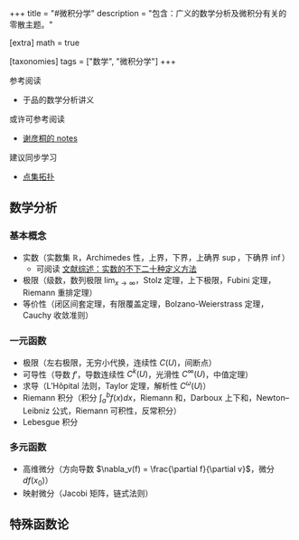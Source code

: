 +++
title = "#微积分学"
description = "包含：广义的数学分析及微积分有关的零散主题。"

[extra]
math = true

[taxonomies]
tags = ["数学", "微积分学"]
+++

参考阅读
* 于品的数学分析讲义

或许可参考阅读
* [谢彦桐的 notes](https://darkoxie.github.io/)

建议同步学习
* [点集拓扑](/_misc/topology/)

## 数学分析
### 基本概念
- 实数（实数集 $\mathbb{R}$，Archimedes 性，上界，下界，上确界 $\sup$，下确界 $\inf$）
	- 可阅读 [文献综述：实数的不下二十种定义方法](https://projecteuclid.org/journals/rocky-mountain-journal-of-mathematics/volume-45/issue-3/Survey-Article-The-real-numbersA-survey-of-constructions/10.1216/RMJ-2015-45-3-737.full?tab=ArticleLink)
- 极限（级数，数列极限 $\lim_{x\to \infty}$，Stolz 定理，上下极限，Fubini 定理，Riemann 重排定理）
- 等价性（闭区间套定理，有限覆盖定理，Bolzano-Weierstrass 定理，Cauchy 收敛准则）

### 一元函数
- 极限（左右极限，无穷小代换，连续性 $C(U)$，间断点）
- 可导性（导数 $f'$，导数连续性 $C^k(U)$，光滑性 $C^{\infty}(U)$，中值定理）
- 求导（L’Hôpital 法则，Taylor 定理，解析性 $C^{\omega}(U)$）
- Riemann 积分（积分 $\int_a^b f(x) dx$，Riemann 和，Darboux 上下和，Newton–Leibniz 公式，Riemann 可积性，反常积分）
- Lebesgue 积分

### 多元函数
- 高维微分（方向导数 $\nabla_v(f) = \frac{\partial f}{\partial v}$，微分 $df(x_0)$）
- 映射微分（Jacobi 矩阵，链式法则）

## 特殊函数论
